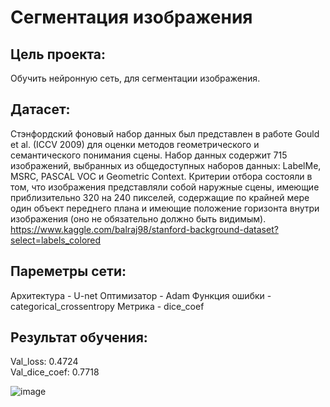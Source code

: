 # Сегментация изображения

## Цель проекта: 
Обучить нейронную сеть, для сегментации изображения.

## Датасет:
Стэнфордский фоновый набор данных был представлен в работе Gould et al. (ICCV 2009) для оценки методов геометрического и семантического понимания сцены. Набор данных содержит 715 изображений, выбранных из общедоступных наборов данных: LabelMe, MSRC, PASCAL VOC и Geometric Context. Критерии отбора состояли в том, что изображения представляли собой наружные сцены, имеющие приблизительно 320 на 240 пикселей, содержащие по крайней мере один объект переднего плана и имеющие положение горизонта внутри изображения (оно не обязательно должно быть видимым). https://www.kaggle.com/balraj98/stanford-background-dataset?select=labels_colored

## Пареметры сети:
Архитектура - U-net
Оптимизатор - Adam
Функция ошибки - categorical_crossentropy 
Метрика - dice_coef

## Результат обучения:
Val_loss: 0.4724  
Val_dice_coef: 0.7718

![image](https://user-images.githubusercontent.com/64748758/131290207-80942757-e90b-4a87-8827-ad9ea7a0224d.png)


